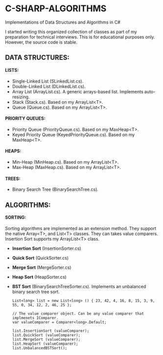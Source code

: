 # C-SHARP-ALGORITHMS

Implementations of Data Structures and Algorithms in C#

I started writing this organized collection of classes as part of my preparation for technical interviews. This is for educational purposes only. However, the source code is stable.

## DATA STRUCTURES:

#### LISTS:

 * Single-Linked List (SLinkedList.cs).
 * Double-Linked List (DLinkedList.cs).
 * Array List (ArrayList.cs). A generic arrays-based list. Implements auto-resizing.
 * Stack (Stack.cs). Based on my ArrayList\<T\>.
 * Queue (Queue.cs). Based on my ArrayList\<T\>.

#### PRIORITY QUEUES:

 * Priority Queue (PriorityQueue.cs). Based on my MaxHeap\<T\>.
 * Keyed Priority Queue (KeyedPriorityQueue.cs). Based on my MaxHeap\<T\>.

#### HEAPS:

 * Min-Heap (MinHeap.cs). Based on my ArrayList\<T\>.
 * Max-Heap (MaxHeap.cs). Based on my ArrayList\<T\>.
 
#### TREES:

 * Binary Search Tree (BinarySearchTree.cs).

## ALGORITHMS:

#### SORTING:
Sorting algorithms are implemented as an extension method. They support the native Array\<T\>, and List\<T\> classes. They can takes value comparers. Insertion Sort supports my ArrayList\<T\> class.

  * **Insertion Sort** (InsertionSorter.cs)
  * **Quick Sort** (QuickSorter.cs)
  * **Merge Sort** (MergeSorter.cs)
  * **Heap Sort** (HeapSorter.cs)
  * **BST Sort** (BinarySearchTreeSorter.cs). Implements an unbalanced binary search tree sort.

    ```
    List<long> list = new List<long> () { 23, 42, 4, 16, 8, 15, 3, 9, 55, 0, 34, 12, 2, 46, 25 };
    
    // The value comparer object. Can be any value comparer that implmenets IComparer.
    var valueComparer = Comparer<long>.Default;
    
    list.InsertionSort (valueComparer);
    list.QuickSort (valueComparer);
    list.MergeSort (valueComparer);
    list.HeapSort (valueComparer);
    list.UnbalancedBSTSort();
    ```
